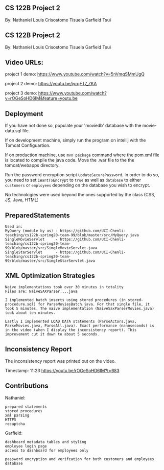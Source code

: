 ## CS 122B Project 2

By:
Nathaniel Louis Crisostomo Tisuela 
Garfield Tsui

## CS 122B Project 2

By:
Nathaniel Louis Crisostomo Tisuela 
Garfield Tsui

## Video URLs:

project 1 demo: https://www.youtube.com/watch?v=5nVmqSMmUgQ

project 2 demo: https://youtu.be/iyrqFT7_ZKA

project 3 demo: https://www.youtube.com/watch?v=rOGeSoHD6IM&feature=youtu.be

## Deployment

If you have not done so, populate your 'moviedb' database with the movie-data.sql file.

If on development machine, simply run the program on intellij with the Tomcat Configuartion.

If on production machine, use  ``mvn package`` command where the pom.xml file is located to compile the java code. 
Move the .war file to the the tomcat/webapps directory. 

Run the password encryption script ``UpdateSecurePassword``.
In order to do so, you need to set ``iWantToEncrypt`` to ``true`` 
as well as ``database`` to either ``customers`` or ``employees`` depending on
the database you wish to encrypt.

No technologies were used beyond the ones supported by the class
(CSS, JS, Java, HTML)

## PreparedStatements

    Used in:
    MyQuery (module by us) - https://github.com/UCI-Chenli-teaching/cs122b-spring20-team-99/blob/master/src/MyQuery.java
    SingleMovieServlet     - https://github.com/UCI-Chenli-teaching/cs122b-spring20-team-99/blob/master/src/SingleMovieServlet.java
    SingleStarServlet      - https://github.com/UCI-Chenli-teaching/cs122b-spring20-team-99/blob/master/src/SingleStarServlet.java
    

## XML Optimization Strategies
    
    Naive implementations took over 30 minutes in totality
    Files are: NaiveSAXParser....java 
    
    I implemented batch inserts using stored procedures (in stored-procedure.sql) for ParseMoviesBatch.java. For that single file, it took 5 minutes. The naive implementation (NaiveSaxParserMovies.java) took about ten minutes.
    
    Lastly I implemented LOAD DATA statements (ParseActors.java, ParseMovies.java, ParseAll.java). Exact performance (nanoseconds) is in the video (when I display the inconsistency report). This improvement cut it down to about 5 seconds. 


## Inconsistency Report
The inconsistency report was printed out on the video.

Timestamp:  11:23 https://youtu.be/rOGeSoHD6IM?t=683

## Contributions
Nathaniel:

    prepared statements
    stored procedures
    xml parsing
    HTTPS
    recaptcha

Garfield:

    dashboard metadata tables and styling
    employee login page
    access to dashboard for employees only
    
    password encryption and verifcation for both customers and employees database

